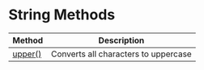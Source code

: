 # String Methods

| Method | Description | 
| ---------- | ---------- |
| [upper()](https://github.com/Shiva-Practice-Works/MyPython/blob/master/1.Chapter-1/7.Datatypes/7.7.string_datatype/string_methods_examples/captialize.py) | Converts all characters to uppercase |